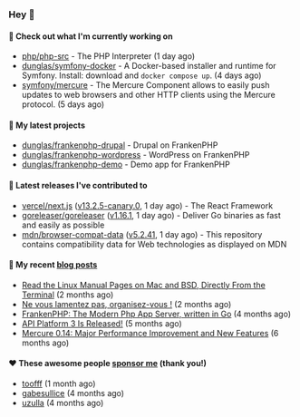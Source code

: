 ### Hey 👋

#### 👷 Check out what I'm currently working on

- [php/php-src](https://github.com/php/php-src) - The PHP Interpreter (1 day ago)
- [dunglas/symfony-docker](https://github.com/dunglas/symfony-docker) - A Docker-based installer and runtime for Symfony. Install: download and `docker compose up`. (4 days ago)
- [symfony/mercure](https://github.com/symfony/mercure) - The Mercure Component allows to easily push updates to web browsers and other HTTP clients using the Mercure protocol. (5 days ago)

#### 🌱 My latest projects

- [dunglas/frankenphp-drupal](https://github.com/dunglas/frankenphp-drupal) - Drupal on FrankenPHP
- [dunglas/frankenphp-wordpress](https://github.com/dunglas/frankenphp-wordpress) - WordPress on FrankenPHP
- [dunglas/frankenphp-demo](https://github.com/dunglas/frankenphp-demo) - Demo app for FrankenPHP

#### 🔭 Latest releases I've contributed to

- [vercel/next.js](https://github.com/vercel/next.js) ([v13.2.5-canary.0](https://github.com/vercel/next.js/releases/tag/v13.2.5-canary.0), 1 day ago) - The React Framework
- [goreleaser/goreleaser](https://github.com/goreleaser/goreleaser) ([v1.16.1](https://github.com/goreleaser/goreleaser/releases/tag/v1.16.1), 1 day ago) - Deliver Go binaries as fast and easily as possible
- [mdn/browser-compat-data](https://github.com/mdn/browser-compat-data) ([v5.2.41](https://github.com/mdn/browser-compat-data/releases/tag/v5.2.41), 1 day ago) - This repository contains compatibility data for Web technologies as displayed on MDN

#### 📜 My recent [blog posts](https://dunglas.fr)

- [Read the Linux Manual Pages on Mac and BSD, Directly From the Terminal](https://dunglas.dev/2022/12/read-the-linux-manual-pages-on-mac-and-bsd-directly-from-the-terminal/) (2 months ago)
- [Ne vous lamentez pas, organisez-vous !](https://dunglas.dev/2022/12/ne-vous-lamentez-pas-organisez-vous/) (2 months ago)
- [FrankenPHP: The Modern Php App Server, written in Go](https://dunglas.dev/2022/10/frankenphp-the-modern-php-app-server-written-in-go/) (4 months ago)
- [API Platform 3 Is Released!](https://dunglas.dev/2022/09/api-platform-3-is-released/) (5 months ago)
- [Mercure 0.14: Major Performance Improvement and New Features](https://dunglas.dev/2022/09/mercure-0-14/) (6 months ago)

#### ❤️ These awesome people [sponsor me](https://github.com/sponsors/dunglas) (thank you!)

- [toofff](https://github.com/toofff) (1 month ago)
- [gabesullice](https://github.com/gabesullice) (4 months ago)
- [uzulla](https://github.com/uzulla) (4 months ago)
